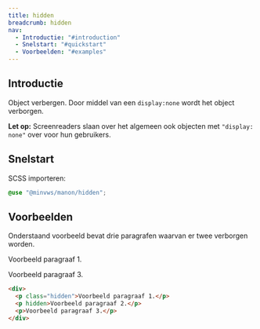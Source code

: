 ```yaml
---
title: hidden
breadcrumb: hidden
nav:
  - Introductie: "#introduction"
  - Snelstart: "#quickstart"
  - Voorbeelden: "#examples"
---
```


<h2 id="introduction">Introductie</h2>

Object verbergen. Door middel van een <code>display:none</code> wordt het object
verborgen.

<p class="warning">
  <strong>Let op:</strong> Screenreaders slaan over het algemeen ook objecten met
  <code>"display: none"</code> over voor hun gebruikers.
</p>

<h2 id="quickstart">Snelstart</h2>

SCSS importeren:

```scss
@use "@minvws/manon/hidden";
```

<h2 id="examples">Voorbeelden</h2>

Onderstaand voorbeeld bevat drie paragrafen waarvan er twee verborgen worden.

<div>
  <p class="hidden">Voorbeeld paragraaf 1.</p>
  <p hidden>Voorbeeld paragraaf 2.</p>
  <p>Voorbeeld paragraaf 3.</p>
</div>

```html
<div>
  <p class="hidden">Voorbeeld paragraaf 1.</p>
  <p hidden>Voorbeeld paragraaf 2.</p>
  <p>Voorbeeld paragraaf 3.</p>
</div>
```
